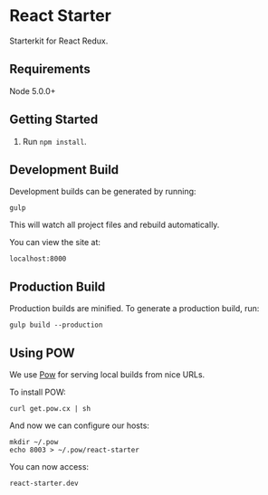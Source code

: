 # React Starter
Starterkit for React Redux.

## Requirements

Node 5.0.0+

## Getting Started

1. Run `npm install`.

## Development Build

Development builds can be generated by running:

```
gulp
```

This will watch all project files and rebuild automatically.

You can view the site at:

```
localhost:8000
```

## Production Build

Production builds are minified. To generate a production build, run:

```
gulp build --production
```

## Using POW

We use [Pow](http://pow.cx/) for serving local builds from nice URLs.

To install POW:

```
curl get.pow.cx | sh
```

And now we can configure our hosts:
```
mkdir ~/.pow
echo 8003 > ~/.pow/react-starter
```

You can now access:

```
react-starter.dev
```
